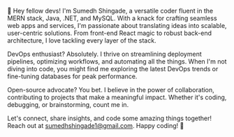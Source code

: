👋 Hey fellow devs! I'm Sumedh Shingade, a versatile coder fluent in the MERN stack, Java, .NET, and MySQL. With a knack for crafting seamless web apps and services, I'm passionate about translating ideas into scalable, user-centric solutions. From front-end React magic to robust back-end architecture, I love tackling every layer of the stack.

DevOps enthusiast? Absolutely. I thrive on streamlining deployment pipelines, optimizing workflows, and automating all the things. When I'm not diving into code, you might find me exploring the latest DevOps trends or fine-tuning databases for peak performance.

Open-source advocate? You bet. I believe in the power of collaboration, contributing to projects that make a meaningful impact. Whether it's coding, debugging, or brainstorming, count me in.

Let's connect, share insights, and code some amazing things together! Reach out at sumedhshingade1@gmail.com. Happy coding! 🚀
